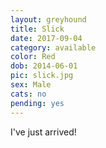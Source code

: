 ```yaml
---
layout: greyhound
title: Slick
date: 2017-09-04
category: available
color: Red
dob: 2014-06-01
pic: slick.jpg
sex: Male
cats: no
pending: yes
---
```


I've just arrived!
